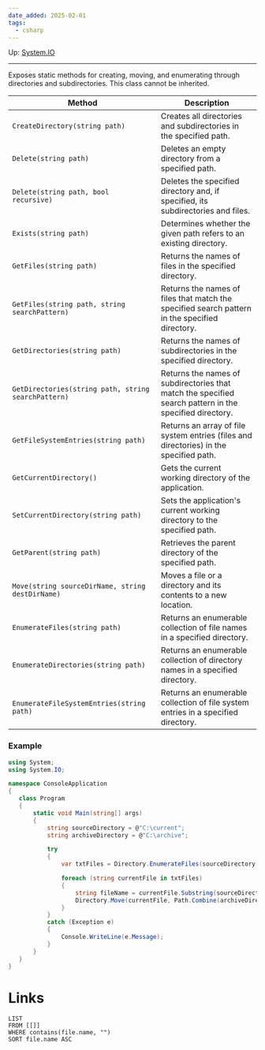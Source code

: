 ```yaml
---
date_added: 2025-02-01
tags:
  - csharp
---
```

Up: [System.IO](System.IO.md)
___
 Exposes static methods for creating, moving, and enumerating through directories and subdirectories. This class cannot be inherited.

| Method                                              | Description                                                                                             |
| --------------------------------------------------- | ------------------------------------------------------------------------------------------------------- |
| `CreateDirectory(string path)`                      | Creates all directories and subdirectories in the specified path.                                       |
| `Delete(string path)`                               | Deletes an empty directory from a specified path.                                                       |
| `Delete(string path, bool recursive)`               | Deletes the specified directory and, if specified, its subdirectories and files.                        |
| `Exists(string path)`                               | Determines whether the given path refers to an existing directory.                                      |
| `GetFiles(string path)`                             | Returns the names of files in the specified directory.                                                  |
| `GetFiles(string path, string searchPattern)`       | Returns the names of files that match the specified search pattern in the specified directory.          |
| `GetDirectories(string path)`                       | Returns the names of subdirectories in the specified directory.                                         |
| `GetDirectories(string path, string searchPattern)` | Returns the names of subdirectories that match the specified search pattern in the specified directory. |
| `GetFileSystemEntries(string path)`                 | Returns an array of file system entries (files and directories) in the specified path.                  |
| `GetCurrentDirectory()`                             | Gets the current working directory of the application.                                                  |
| `SetCurrentDirectory(string path)`                  | Sets the application's current working directory to the specified path.                                 |
| `GetParent(string path)`                            | Retrieves the parent directory of the specified path.                                                   |
| `Move(string sourceDirName, string destDirName)`    | Moves a file or a directory and its contents to a new location.                                         |
| `EnumerateFiles(string path)`                       | Returns an enumerable collection of file names in a specified directory.                                |
| `EnumerateDirectories(string path)`                 | Returns an enumerable collection of directory names in a specified directory.                           |
| `EnumerateFileSystemEntries(string path)`           | Returns an enumerable collection of file system entries in a specified directory.                       |


### Example
 ```csharp
 using System;
using System.IO;

namespace ConsoleApplication
{
    class Program
    {
        static void Main(string[] args)
        {
            string sourceDirectory = @"C:\current";
            string archiveDirectory = @"C:\archive";

            try
            {
                var txtFiles = Directory.EnumerateFiles(sourceDirectory, "*.txt");

                foreach (string currentFile in txtFiles)
                {
                    string fileName = currentFile.Substring(sourceDirectory.Length + 1);
                    Directory.Move(currentFile, Path.Combine(archiveDirectory, fileName));
                }
            }
            catch (Exception e)
            {
                Console.WriteLine(e.Message);
            }
        }
    }
}
 ```
# Links
```dataview
LIST
FROM [[]]
WHERE contains(file.name, "")
SORT file.name ASC
```

